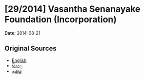 # [29/2014] Vasantha Senanayake Foundation (Incorporation)

**Date:** 2014-08-21

## Original Sources

- [English](https://documents.gov.lk/view/acts/2014/8/29-2014_E.pdf)
- [සිංහල](https://documents.gov.lk/view/acts/2014/8/29-2014_S.pdf)
- [தமிழ்](https://documents.gov.lk/view/acts/2014/8/29-2014_T.pdf)
